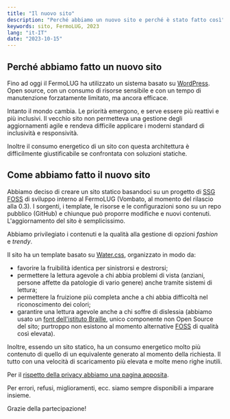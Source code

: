 ```yaml
---
title: "Il nuovo sito"
description: "Perché abbiamo un nuovo sito e perché è stato fatto così"
keywords: sito, FermoLUG, 2023
lang: "it-IT"
date: "2023-10-15"
---
```

## Perché abbiamo fatto un nuovo sito

Fino ad oggi il FermoLUG ha utilizzato un sistema basato su [WordPress](https://it.wordpress.org/). Open source, con un consumo di risorse sensibile e con un tempo di manutenzione forzatamente limitato, ma ancora efficace.

Intanto il mondo cambia. Le priorità emergono, e serve essere più reattivi e più inclusivi. Il vecchio sito non permetteva una gestione degli aggiornamenti agile e rendeva difficile applicare i moderni standard di inclusività e responsività.

Inoltre il consumo energetico di un sito con questa architettura è difficilmente giustificabile se confrontata con soluzioni statiche.

## Come abbiamo fatto il nuovo sito

Abbiamo deciso di creare un sito statico basandoci su un progetto di [SSG](https://en.wikipedia.org/wiki/Static_site_generator) [FOSS](https://it.wikipedia.org/wiki/Free_and_Open_Source_Software) di sviluppo interno al FermoLUG (Vombato, al momento del rilascio alla 0.3). I sorgenti, i template, le risorse e le configurazioni sono su un repo pubblico (GitHub) e chiunque può proporre modifiche e nuovi contenuti. L'aggiornamento del sito è semplicissimo.

Abbiamo privilegiato i contenuti e la qualità alla gestione di opzioni *fashion* e *trendy*.

Il sito ha un template basato su [Water.css](https://watercss.kognise.dev/), organizzato in modo da:
- favorire la fruibilità identica per sinistrorsi e destrorsi;
- permettere la lettura agevole a chi abbia problemi di vista (anziani, persone affette da patologie di vario genere) anche tramite sistemi di lettura;
- permettere la fruizione più completa anche a chi abbia difficoltà nel riconoscimento dei colori;
- garantire una lettura agevole anche a chi soffre di dislessia (abbiamo usato un [font dell'istituto Braille](https://brailleinstitute.org/freefont), unico componente non Open Source del sito; purtroppo non esistono al momento alternative [FOSS](https://it.wikipedia.org/wiki/Free_and_Open_Source_Software) di qualità così elevata).

Inoltre, essendo un sito statico, ha un consumo energetico molto più contenuto di quello di un equivalente generato al momento della richiesta. Il tutto con una velocità di scaricamento più elevata e molte meno righe inutili.

Per il [rispetto della privacy abbiamo una pagina apposita](privacy.html).

Per errori, refusi, miglioramenti, ecc. siamo sempre disponibili a imparare insieme.

Grazie della partecipazione!
